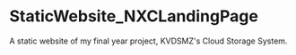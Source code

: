 # StaticWebsite_NXCLandingPage
A static website of my final year project, KVDSMZ's Cloud Storage System.
